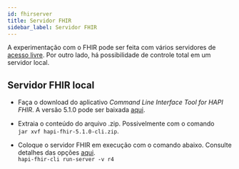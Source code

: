 ```yaml
---
id: fhirserver
title: Servidor FHIR
sidebar_label: Servidor FHIR
---
```


A experimentação com o FHIR pode ser feita com vários servidores de [acesso livre](../tecnologias#implementa%C3%A7%C3%A3o-do-fhir). Por outro lado, há possibilidade
de controle total em um servidor local.

## Servidor FHIR local

- Faça o download do aplicativo _Command Line Interface Tool for HAPI FHIR_. A versão 5.1.0 pode ser baixada [aqui](https://github.com/hapifhir/hapi-fhir/releases/download/v5.1.0/hapi-fhir-5.1.0-cli.zip).

- Extraia o conteúdo do arquivo .zip. Possivelmente com o comando  
  `jar xvf hapi-fhir-5.1.0-cli.zip`.

- Coloque o servidor FHIR em execução com o comando abaixo. Consulte detalhes das opções [aqui](https://hapifhir.io/hapi-fhir/docs/tools/hapi_fhir_cli.html).  
  `hapi-fhir-cli run-server -v r4`
